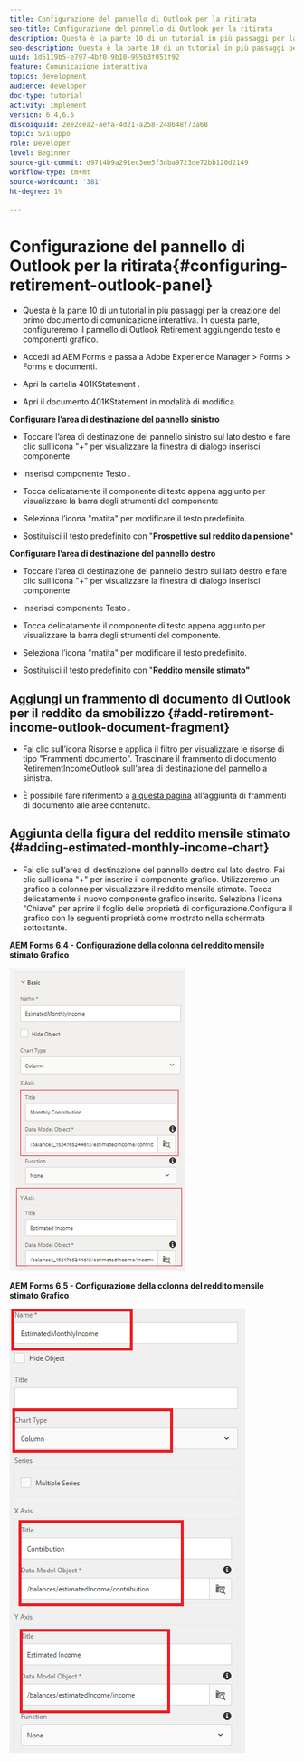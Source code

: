 ```yaml
---
title: Configurazione del pannello di Outlook per la ritirata
seo-title: Configurazione del pannello di Outlook per la ritirata
description: Questa è la parte 10 di un tutorial in più passaggi per la creazione del primo documento di comunicazione interattiva. In questa parte, configureremo il pannello di Outlook Retirement aggiungendo testo e componenti grafico.
seo-description: Questa è la parte 10 di un tutorial in più passaggi per la creazione del primo documento di comunicazione interattiva. In questa parte, configureremo il pannello di Outlook Retirement aggiungendo testo e componenti grafico.
uuid: 1d5119b5-e797-4bf0-9b10-995b3f051f92
feature: Comunicazione interattiva
topics: development
audience: developer
doc-type: tutorial
activity: implement
version: 6.4,6.5
discoiquuid: 2ee2cea2-aefa-4d21-a258-248648f73a68
topic: Sviluppo
role: Developer
level: Beginner
source-git-commit: d9714b9a291ec3ee5f3dba9723de72bb120d2149
workflow-type: tm+mt
source-wordcount: '381'
ht-degree: 1%

---
```



# Configurazione del pannello di Outlook per la ritirata{#configuring-retirement-outlook-panel}

* Questa è la parte 10 di un tutorial in più passaggi per la creazione del primo documento di comunicazione interattiva. In questa parte, configureremo il pannello di Outlook Retirement aggiungendo testo e componenti grafico.

* Accedi ad AEM Forms e passa a Adobe Experience Manager > Forms > Forms e documenti.

* Apri la cartella 401KStatement .

* Apri il documento 401KStatement in modalità di modifica.

**Configurare l’area di destinazione del pannello sinistro**

* Toccare l’area di destinazione del pannello sinistro sul lato destro e fare clic sull’icona &quot;+&quot; per visualizzare la finestra di dialogo inserisci componente.

* Inserisci componente Testo .

* Tocca delicatamente il componente di testo appena aggiunto per visualizzare la barra degli strumenti del componente

* Seleziona l’icona &quot;matita&quot; per modificare il testo predefinito.

* Sostituisci il testo predefinito con &quot;**Prospettive sul reddito da pensione&quot;**

**Configurare l’area di destinazione del pannello destro**

* Toccare l’area di destinazione del pannello destro sul lato destro e fare clic sull’icona &quot;+&quot; per visualizzare la finestra di dialogo inserisci componente.

* Inserisci componente Testo .

* Tocca delicatamente il componente di testo appena aggiunto per visualizzare la barra degli strumenti del componente.

* Seleziona l’icona &quot;matita&quot; per modificare il testo predefinito.

* Sostituisci il testo predefinito con &quot;**Reddito mensile stimato&quot;**

## Aggiungi un frammento di documento di Outlook per il reddito da smobilizzo {#add-retirement-income-outlook-document-fragment}

* Fai clic sull’icona Risorse e applica il filtro per visualizzare le risorse di tipo &quot;Frammenti documento&quot;. Trascinare il frammento di documento RetirementIncomeOutlook sull&#39;area di destinazione del pannello a sinistra.

* È possibile fare riferimento a [a questa pagina](https://helpx.adobe.com/experience-manager/kt/forms/using/interactive-communication-web-channel-aem-forms/9.html) all&#39;aggiunta di frammenti di documento alle aree contenuto.

## Aggiunta della figura del reddito mensile stimato {#adding-estimated-monthly-income-chart}

* Fai clic sull’area di destinazione del pannello destro sul lato destro. Fai clic sull’icona &quot;+&quot; per inserire il componente grafico. Utilizzeremo un grafico a colonne per visualizzare il reddito mensile stimato. Tocca delicatamente il nuovo componente grafico inserito. Seleziona l&#39;icona &quot;Chiave&quot; per aprire il foglio delle proprietà di configurazione.Configura il grafico con le seguenti proprietà come mostrato nella schermata sottostante.

**AEM Forms 6.4 - Configurazione della colonna del reddito mensile stimato Grafico**

![form64](assets/estimatedmonthlyincomechart.png)

**AEM Forms 6.5 - Configurazione della colonna del reddito mensile stimato Grafico**

![forms65](assets/estimatedmonthlyincomechart65.PNG)




